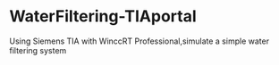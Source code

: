 # WaterFiltering-TIAportal
Using Siemens TIA with WinccRT Professional,simulate a simple water filtering system
